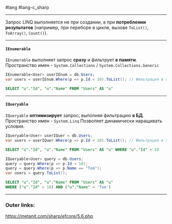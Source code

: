 #lang #lang-c_sharp 

---
Запрос LINQ выполняется не при создании, а при **потреблении результатов** (например, при переборе в цикле, вызове `ToList()`, `ToArray()`, `Count()`).  

---
#### **`IEnumerable`**  
`IEnumerable` выполняет запрос **сразу** и фильтрует **в памяти**. 
Пространство имен - `System.Collections` / `System.Collections.Generic`  

```csharp
IEnumerable<User> userIEnum = db.Users;
var users = userIEnum.Where(p => p.Id < 10).ToList(); // Фильтрация в памяти
```  

```sql
SELECT "u"."Id", "u"."Name" FROM "Users" AS "u"
```  

---
#### **`IQueryable`**  
`IQueryable` **оптимизирует** запрос, выполняя фильтрацию **в БД**. 
Пространство имен - `System.Linq`
Позволяет динамически наращивать условия.  

```csharp
IQueryable<User> userIQuer = db.Users;
var users = userIQuer.Where(p => p.Id < 10).ToList(); // Фильтрация в SQL
```  

```sql
SELECT "u"."Id", "u"."Name" FROM "Users" AS "u" WHERE "u"."Id" < 10
```  

```csharp
IQueryable<User> query = db.Users;
query = query.Where(p => p.Id < 10);
query = query.Where(p => p.Name == "Tom");
var users = query.ToList();
```  

```sql
SELECT "u"."Id", "u"."Name" FROM "Users" AS "u" 
WHERE ("u"."Id" < 10) AND ("u"."Name" = 'Tom')
```  
---
### Outer links:
https://metanit.com/sharp/efcore/5.6.php
